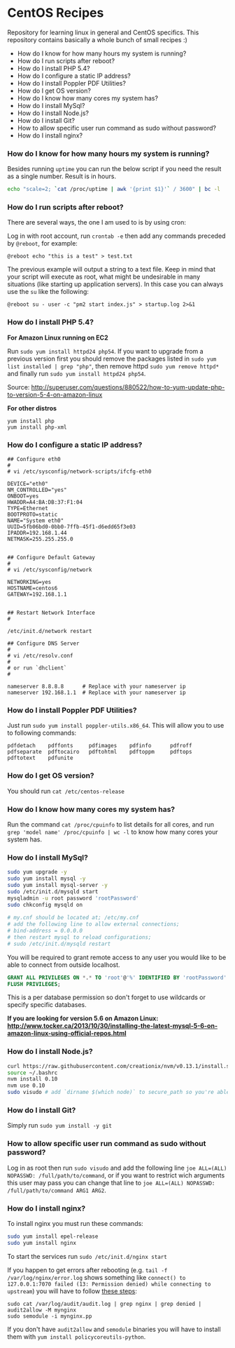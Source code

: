 # CentOS Recipes
Repository for learning linux in general and CentOS specifics. This repository contains basically a whole bunch of small recipes :)
 
 - How do I know for how many hours my system is running?
 - How do I run scripts after reboot?
 - How do I install PHP 5.4?
 - How do I configure a static IP address?
 - How do I install Poppler PDF Utilities?
 - How do I get OS version?
 - How do I know how many cores my system has?
 - How do I install MySql?
 - How do I install Node.js?
 - How do I install Git?
 - How to allow specific user run command as sudo without password?
 - How do I install nginx?

### How do I know for how many hours my system is running? 

Besides running `uptime` you can run the below script if you need the result as a single number. Result is in hours.

```bash
echo "scale=2; `cat /proc/uptime | awk '{print $1}'` / 3600" | bc -l
```

### How do I run scripts after reboot?

There are several ways, the one I am used to is by using cron:

Log in with root account, run `crontab -e` then add any commands preceded by `@reboot`, for example:

```shell
@reboot echo "this is a test" > test.txt
```

The previous example will output a string to a text file. Keep in mind that your script will execute as root, what might be undesirable in many situations (like starting up application servers). In this case you can always use the `su` like the following:

```shell
@reboot su - user -c "pm2 start index.js" > startup.log 2>&1
```

### How do I install PHP 5.4?

**For Amazon Linux running on EC2**

Run `sudo yum install httpd24 php54`. If you want to upgrade from a previous version first you should remove the packages listed in `sudo yum list installed | grep "php"`, then remove httpd `sudo yum remove httpd*` and finally run `sudo yum install httpd24 php54`.

Source: http://superuser.com/questions/880522/how-to-yum-update-php-to-version-5-4-on-amazon-linux

**For other distros**

```shell
yum install php
yum install php-xml
```

### How do I configure a static IP address?

```plain
## Configure eth0
#
# vi /etc/sysconfig/network-scripts/ifcfg-eth0
 
DEVICE="eth0"
NM_CONTROLLED="yes"
ONBOOT=yes
HWADDR=A4:BA:DB:37:F1:04
TYPE=Ethernet
BOOTPROTO=static
NAME="System eth0"
UUID=5fb06bd0-0bb0-7ffb-45f1-d6edd65f3e03
IPADDR=192.168.1.44
NETMASK=255.255.255.0
 
 
## Configure Default Gateway
#
# vi /etc/sysconfig/network
 
NETWORKING=yes
HOSTNAME=centos6
GATEWAY=192.168.1.1
 
 
## Restart Network Interface
#
 
/etc/init.d/network restart
 
## Configure DNS Server
#
# vi /etc/resolv.conf
#
# or run `dhclient`
#
 
nameserver 8.8.8.8      # Replace with your nameserver ip
nameserver 192.168.1.1  # Replace with your nameserver ip
```

### How do I install Poppler PDF Utilities?
Just run `sudo yum install poppler-utils.x86_64`. This will allow you to use to following commands:
```
pdfdetach    pdffonts     pdfimages    pdfinfo      pdfroff      
pdfseparate  pdftocairo   pdftohtml    pdftoppm     pdftops      
pdftotext    pdfunite
```

### How do I get OS version?

You should run `cat /etc/centos-release`

### How do I know how many cores my system has?

Run the command `cat /proc/cpuinfo` to list details for all cores, and run `grep 'model name' /proc/cpuinfo | wc -l` to know how many cores your system has.

### How do I install MySql?

```bash
sudo yum upgrade -y
sudo yum install mysql -y
sudo yum install mysql-server -y
sudo /etc/init.d/mysqld start
mysqladmin -u root password 'rootPassword'
sudo chkconfig mysqld on
 
# my.cnf should be located at; /etc/my.cnf
# add the following line to allow external connections; 
# bind-address = 0.0.0.0
# then restart mysql to reload configurations; 
# sudo /etc/init.d/mysqld restart
```

You will be required to grant remote access to any user you would like to be able to connect from outside localhost.

```sql
GRANT ALL PRIVILEGES ON *.* TO 'root'@'%' IDENTIFIED BY 'rootPassword' WITH GRANT OPTION;
FLUSH PRIVILEGES;
```

This is a per database permission so don't forget to use wildcards or specify specific databases.

**If you are looking for version 5.6 on Amazon Linux:   http://www.tocker.ca/2013/10/30/installing-the-latest-mysql-5-6-on-amazon-linux-using-official-repos.html**

### How do I install Node.js?

```bash
curl https://raw.githubusercontent.com/creationix/nvm/v0.13.1/install.sh | bash
source ~/.bashrc
nvm install 0.10
nvm use 0.10
sudo visudo # add `dirname $(which node)` to secure_path so you're able to `sudo node` and `sudo npm`
```

### How do I install Git?

Simply run `sudo yum install -y git`

### How to allow specific user run command as sudo without password?

Log in as root then run `sudo visudo` and add the following line `joe ALL=(ALL) NOPASSWD: /full/path/to/command`, or if you want to restrict wich arguments this user may pass you can change that line to `joe ALL=(ALL) NOPASSWD: /full/path/to/command ARG1 ARG2`.

### How do I install nginx?

To install nginx you must run these commands:

```bash
sudo yum install epel-release
sudo yum install nginx
```

To start the services run `sudo /etc/init.d/nginx start`

If you happen to get errors after rebooting (e.g. `tail -f /var/log/nginx/error.log` shows something like `connect() to 127.0.0.1:7070 failed (13: Permission denied) while connecting to upstream`) you will have to follow [these steps](http://stackoverflow.com/a/24830777/91403): 

```shell
sudo cat /var/log/audit/audit.log | grep nginx | grep denied | audit2allow -M mynginx
sudo semodule -i mynginx.pp
```

If you don't have `audit2allow` and `semodule` binaries you will have to install them with `yum install policycoreutils-python`.

